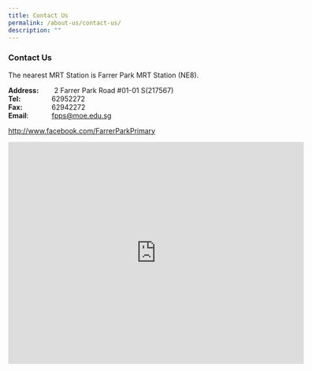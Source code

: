 ```yaml
---
title: Contact Us
permalink: /about-us/contact-us/
description: ""
---
```


### Contact Us 

The nearest MRT Station is Farrer Park MRT Station (NE8).  
  
**Address:**&nbsp;&nbsp; &nbsp;&nbsp;&nbsp; &nbsp;2 Farrer Park Road #01-01 S(217567)  
**Tel:**&nbsp;&nbsp; &nbsp;&nbsp;&nbsp; &nbsp;&nbsp;&nbsp; &nbsp;&nbsp;&nbsp; &nbsp;62952272  
**Fax:**&nbsp;&nbsp; &nbsp;&nbsp;&nbsp; &nbsp;&nbsp;&nbsp; &nbsp;&nbsp;&nbsp;&nbsp;62942272  
**Email**:&nbsp;&nbsp; &nbsp;&nbsp;&nbsp; &nbsp;&nbsp;&nbsp; &nbsp;[fpps@moe.edu.sg](mailto:fpps@moe.edu.sg)

http://www.facebook.com/FarrerParkPrimary

<iframe loading="lazy" allowfullscreen="" style="border:0;" height="450" width="600" src="https://www.google.com/maps/embed?pb=!1m14!1m8!1m3!1d3988.771828804357!2d103.850874!3d1.312316!3m2!1i1024!2i768!4f13.1!3m3!1m2!1s0x0%3A0x6b2fba2951bb1062!2sFarrer%20Park%20Primary%20School!5e0!3m2!1sen!2ssg!4v1670919227388!5m2!1sen!2ssg"></iframe>